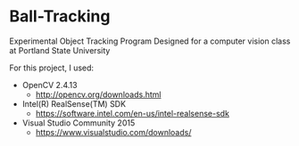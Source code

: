 # Ball-Tracking
Experimental Object Tracking Program Designed for a computer vision class at Portland State University

For this project, I used:
  - OpenCV 2.4.13
    - http://opencv.org/downloads.html
  - Intel(R) RealSense(TM) SDK
    - https://software.intel.com/en-us/intel-realsense-sdk
  - Visual Studio Community 2015
    - https://www.visualstudio.com/downloads/
    

  
